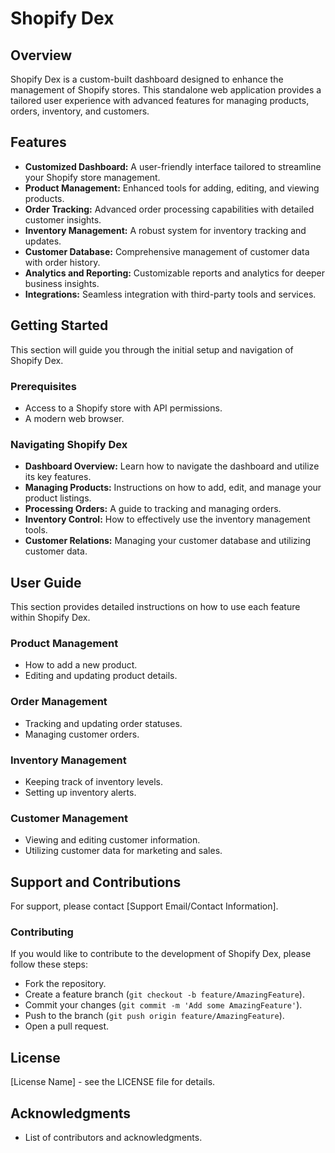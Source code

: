 # Shopify Dex

## Overview
Shopify Dex is a custom-built dashboard designed to enhance the management of Shopify stores. This standalone web application provides a tailored user experience with advanced features for managing products, orders, inventory, and customers.

## Features
- **Customized Dashboard:** A user-friendly interface tailored to streamline your Shopify store management.
- **Product Management:** Enhanced tools for adding, editing, and viewing products.
- **Order Tracking:** Advanced order processing capabilities with detailed customer insights.
- **Inventory Management:** A robust system for inventory tracking and updates.
- **Customer Database:** Comprehensive management of customer data with order history.
- **Analytics and Reporting:** Customizable reports and analytics for deeper business insights.
- **Integrations:** Seamless integration with third-party tools and services.

## Getting Started
This section will guide you through the initial setup and navigation of Shopify Dex.

### Prerequisites
- Access to a Shopify store with API permissions.
- A modern web browser.

### Navigating Shopify Dex
- **Dashboard Overview:** Learn how to navigate the dashboard and utilize its key features.
- **Managing Products:** Instructions on how to add, edit, and manage your product listings.
- **Processing Orders:** A guide to tracking and managing orders.
- **Inventory Control:** How to effectively use the inventory management tools.
- **Customer Relations:** Managing your customer database and utilizing customer data.

## User Guide
This section provides detailed instructions on how to use each feature within Shopify Dex.

### Product Management
- How to add a new product.
- Editing and updating product details.

### Order Management
- Tracking and updating order statuses.
- Managing customer orders.

### Inventory Management
- Keeping track of inventory levels.
- Setting up inventory alerts.

### Customer Management
- Viewing and editing customer information.
- Utilizing customer data for marketing and sales.

## Support and Contributions
For support, please contact [Support Email/Contact Information].

### Contributing
If you would like to contribute to the development of Shopify Dex, please follow these steps:
- Fork the repository.
- Create a feature branch (`git checkout -b feature/AmazingFeature`).
- Commit your changes (`git commit -m 'Add some AmazingFeature'`).
- Push to the branch (`git push origin feature/AmazingFeature`).
- Open a pull request.

## License
[License Name] - see the LICENSE file for details.

## Acknowledgments
- List of contributors and acknowledgments.

